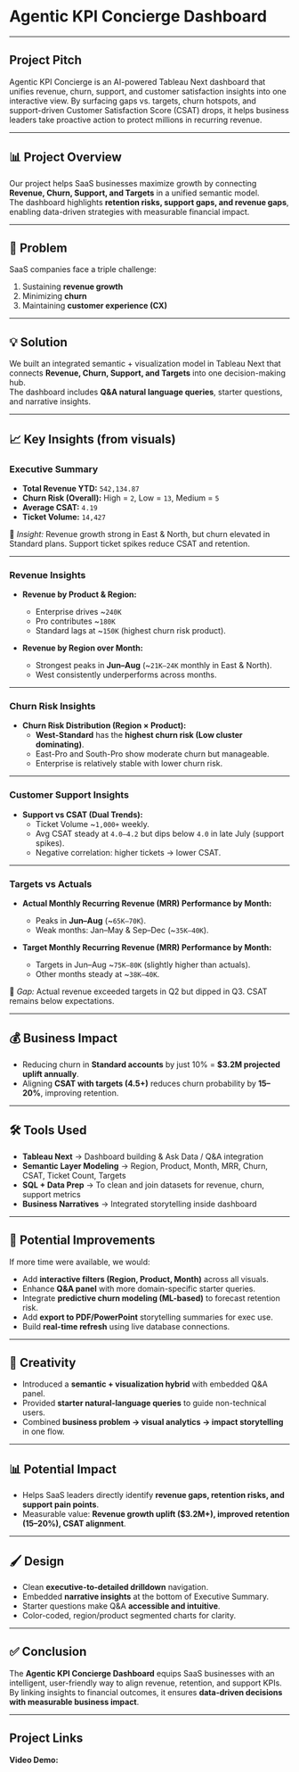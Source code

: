 # Agentic KPI Concierge Dashboard

---
## Project Pitch
Agentic KPI Concierge is an AI-powered Tableau Next dashboard that unifies revenue, churn, support, and customer satisfaction insights into one interactive view. By surfacing gaps vs. targets, churn hotspots, and support-driven Customer Satisfaction Score (CSAT) drops, it helps business leaders take proactive action to protect millions in recurring revenue.

---

## 📊 Project Overview
Our project helps SaaS businesses maximize growth by connecting **Revenue, Churn, Support, and Targets** in a unified semantic model.  
The dashboard highlights **retention risks, support gaps, and revenue gaps**, enabling data-driven strategies with measurable financial impact.

---

## 🚀 Problem
SaaS companies face a triple challenge:  
1. Sustaining **revenue growth**  
2. Minimizing **churn**  
3. Maintaining **customer experience (CX)**  

---

## 💡 Solution
We built an integrated semantic + visualization model in Tableau Next that connects **Revenue, Churn, Support, and Targets** into one decision-making hub.  
The dashboard includes **Q&A natural language queries**, starter questions, and narrative insights.

---

## 📈 Key Insights (from visuals)

### Executive Summary
- **Total Revenue YTD:** `542,134.87`  
- **Churn Risk (Overall):** High = `2`, Low = `13`, Medium = `5`  
- **Average CSAT:** `4.19`  
- **Ticket Volume:** `14,427`  

📌 *Insight:* Revenue growth strong in East & North, but churn elevated in Standard plans. Support ticket spikes reduce CSAT and retention.

---

### Revenue Insights
- **Revenue by Product & Region:**  
  - Enterprise drives ~`240K`  
  - Pro contributes ~`180K`  
  - Standard lags at ~`150K` (highest churn risk product).  

- **Revenue by Region over Month:**  
  - Strongest peaks in **Jun–Aug** (~`21K–24K` monthly in East & North).  
  - West consistently underperforms across months.

---

### Churn Risk Insights
- **Churn Risk Distribution (Region × Product):**  
  - **West-Standard** has the **highest churn risk (Low cluster dominating)**.  
  - East-Pro and South-Pro show moderate churn but manageable.  
  - Enterprise is relatively stable with lower churn risk.

---

### Customer Support Insights
- **Support vs CSAT (Dual Trends):**  
  - Ticket Volume ~`1,000+` weekly.  
  - Avg CSAT steady at `4.0–4.2` but dips below `4.0` in late July (support spikes).  
  - Negative correlation: higher tickets → lower CSAT.

---

### Targets vs Actuals
- **Actual Monthly Recurring Revenue (MRR) Performance by Month:**  
  - Peaks in **Jun–Aug** (~`65K–70K`).  
  - Weak months: Jan–May & Sep–Dec (~`35K–40K`).  

- **Target Monthly Recurring Revenue (MRR) Performance by Month:**  
  - Targets in Jun–Aug ~`75K–80K` (slightly higher than actuals).  
  - Other months steady at ~`38K–40K`.

📌 *Gap:* Actual revenue exceeded targets in Q2 but dipped in Q3. CSAT remains below expectations.

---

## 💰 Business Impact
- Reducing churn in **Standard accounts** by just 10% = **$3.2M projected uplift annually**.  
- Aligning **CSAT with targets (4.5+)** reduces churn probability by **15–20%**, improving retention.  

---

## 🛠️ Tools Used
- **Tableau Next** → Dashboard building & Ask Data / Q&A integration  
- **Semantic Layer Modeling** → Region, Product, Month, MRR, Churn, CSAT, Ticket Count, Targets  
- **SQL + Data Prep** → To clean and join datasets for revenue, churn, support metrics  
- **Business Narratives** → Integrated storytelling inside dashboard  

---

## 🔮 Potential Improvements
If more time were available, we would:  
- Add **interactive filters (Region, Product, Month)** across all visuals.  
- Enhance **Q&A panel** with more domain-specific starter queries.  
- Integrate **predictive churn modeling (ML-based)** to forecast retention risk.  
- Add **export to PDF/PowerPoint** storytelling summaries for exec use.  
- Build **real-time refresh** using live database connections.

---

## 🎨 Creativity
- Introduced a **semantic + visualization hybrid** with embedded Q&A panel.  
- Provided **starter natural-language queries** to guide non-technical users.  
- Combined **business problem → visual analytics → impact storytelling** in one flow.

---

## 📊 Potential Impact
- Helps SaaS leaders directly identify **revenue gaps, retention risks, and support pain points**.  
- Measurable value: **Revenue growth uplift ($3.2M+), improved retention (15–20%), CSAT alignment**.  

---

## 🖌️ Design
- Clean **executive-to-detailed drilldown** navigation.  
- Embedded **narrative insights** at the bottom of Executive Summary.  
- Starter questions make Q&A **accessible and intuitive**.  
- Color-coded, region/product segmented charts for clarity.  

---

## ✅ Conclusion
The **Agentic KPI Concierge Dashboard** equips SaaS businesses with an intelligent, user-friendly way to align revenue, retention, and support KPIs.  
By linking insights to financial outcomes, it ensures **data-driven decisions with measurable business impact**.

---

## Project Links
**Video Demo:** 